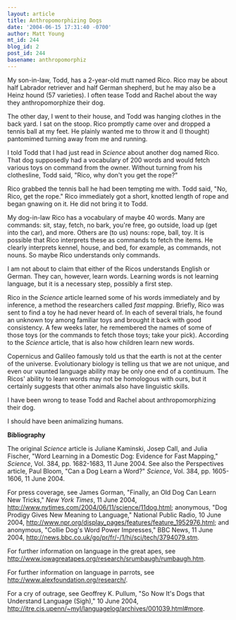 ```yaml
---
layout: article
title: Anthropomorphizing Dogs
date: '2004-06-15 17:31:40 -0700'
author: Matt Young
mt_id: 244
blog_id: 2
post_id: 244
basename: anthropomorphiz
---
```

My son-in-law, Todd, has a 2-year-old mutt named Rico.  Rico may be about half Labrador retriever and half German shepherd, but he may also be a Heinz hound (57 varieties).  I often tease Todd and Rachel about the way they anthropomorphize their dog.

The other day, I went to their house, and Todd was hanging clothes in the back yard.  I sat on the stoop.  Rico promptly came over and dropped a tennis ball at my feet.  He plainly wanted me to throw it and (I thought) pantomimed turning away from me and running.

I told Todd that I had just read in _Science_ about another dog named Rico.  That dog supposedly had a vocabulary of 200 words and would fetch various toys on command from the owner. Without turning from his clothesline, Todd said, "Rico, why don't you get the rope?"

Rico grabbed the tennis ball he had been tempting me with.  Todd said, "No, Rico, get the rope."  Rico immediately got a short, knotted length of rope and began gnawing on it.  He did not bring it to Todd.

My dog-in-law Rico has a vocabulary of maybe 40 words.  Many are commands: sit, stay, fetch, no bark, you're free, go outside, load up (get into the car), and more.  Others are (to us) nouns: rope, ball, toy.  It is possible that Rico interprets these as commands to fetch the items. He clearly interprets kennel, house, and bed, for example, as commands, not nouns.  So maybe Rico understands only commands.

I am not about to claim that either of the Ricos understands English or German.  They can, however, learn words.  Learning words is not learning language, but it is a necessary step, possibly a first step.

Rico in the _Science_ article learned some of his words immediately and by inference, a method the researchers called _fast mapping_.  Briefly, Rico was sent to find a toy he had never heard of.  In each of several trials, he found an unknown toy among familiar toys and brought it back with good consistency.  A few weeks later, he remembered the names of some of those toys (or the commands to fetch those toys; take your pick).  According to the _Science_ article, that is also how children learn new words.

Copernicus and Galileo famously told us that the earth is not at the center of the universe.  Evolutionary biology is telling us that we are not unique, and even our vaunted language ability may be only one end of a continuum.  The Ricos' ability to learn words may not be homologous with ours, but it certainly suggests that other animals also have linguistic skills.

I have been wrong to tease Todd and Rachel about anthropomorphizing their dog.

I should have been animalizing humans.

**Bibliography**

The original _Science_ article is Juliane Kaminski, Josep Call, and Julia Fischer, "Word Learning in a Domestic Dog: Evidence for Fast Mapping," _Science_, Vol. 384, pp. 1682-1683, 11 June 2004.  See also the Perspectives article, Paul Bloom, "Can a Dog Learn a Word?" _Science_, Vol. 384, pp. 1605-1606, 11 June 2004.

For press coverage, see James Gorman, "Finally, an Old Dog Can Learn New Tricks," _New York Times_, 11 June 2004, http://www.nytimes.com/2004/06/11/science/11dog.html; anonymous, "Dog Prodigy Gives New Meaning to Language," National Public Radio, 10 June 2004, http://www.npr.org/display_pages/features/feature_1952976.html; and anonymous, "Collie Dog's Word Power Impresses," BBC News, 11 June 2004, http://news.bbc.co.uk/go/pr/fr/-/1/hi/sci/tech/3794079.stm.

For further information on language in the great apes, see http://www.iowagreatapes.org/research/srumbaugh/rumbaugh.htm.

For further information on language in parrots, see http://www.alexfoundation.org/research/.

For a cry of outrage, see Geoffrey K. Pullum, "So Now It's Dogs that Understand Language (Sigh)," 10 June 2004, http://itre.cis.upenn/~myl/languagelog/archives/001039.html#more.
